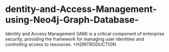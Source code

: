 # dentity-and-Access-Management-using-Neo4j-Graph-Database-
Identity and Access Management (IAM) is a critical component of enterprise security, providing the framework for managing user identities and controlling access to resources. 
<H2INTRODUCTION</H2>

